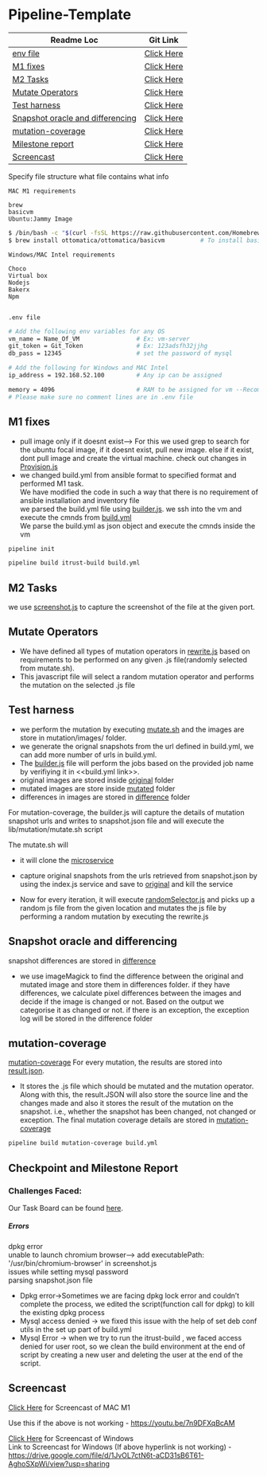 # Pipeline-Template
| Readme Loc | Git Link |
| ----- | ----- |
| [env file](#env_file) |[Click Here](#env_file) |
| [M1 fixes](#m1_tag) | [Click Here](/lib/build.yml) |
| [M2 Tasks ](#m2_tag) | [Click Here](/lib/build.yml) |
| [Mutate Operators](#mutate_tag) | [Click Here](/mutation/rewrite.js) |
| [Test harness](#harness_tag) | [Click Here](/mutation/mutate.sh) |
| [Snapshot oracle and differencing](#diff_tag) | [Click Here](/mutation/mutate.sh) |
| [mutation-coverage](#mutatecoverage_tag) | [Click Here](/mutation/mutationcoverage.txt) |
| [ Milestone report ](#milestone_tag) | [Click Here](#milestone_tag) |
| [Screencast ](#screencast_tag) | [Click Here](#screencast_tag)

Specify file structure what file contains what info



```MAC M1 requirements```
```text
brew
basicvm
Ubuntu:Jammy Image
```
``` bash
$ /bin/bash -c "$(curl -fsSL https://raw.githubusercontent.com/Homebrew/install/HEAD/install.sh)" # To install brew
$ brew install ottomatica/ottomatica/basicvm          # To install basicvm


```
```Windows/MAC Intel requirements```
```text
Choco
Virtual box
Nodejs
Bakerx
Npm


```
<a name = "env_file"></a>

```.env file```
```bash
# Add the following env variables for any OS
vm_name = Name_Of_VM                # Ex: vm-server
git_token = Git_Token               # Ex: 123adsfh32jjhg
db_pass = 12345                     # set the password of mysql 

# Add the following for Windows and MAC Intel
ip_address = 192.168.52.100         # Any ip can be assigned

memory = 4096                       # RAM to be assigned for vm --Recommended to use atleast 4GB
# Please make sure no comment lines are in .env file
```
<a name = "m1_tag"></a>
## M1 fixes
 * pull image only if it doesnt exist--> For this we used grep to search for the ubuntu focal image, if it doesnt exist, pull new image. else if it exist, dont pull image and create the virtual machine. check out changes in [Provision.js](/lib/provision.js)
* we changed build.yml from ansible format to specified format and performed M1 task.</br>
 	We have modified the code in such a way that there is no requirement of ansible installation and inventory file</br>
	we parsed the build.yml file using [builder.js](/lib/builder.js). we ssh into the vm and execute the cmnds from [build.yml](/lib/build.yml) </br>
	We parse the build.yml as json object and execute the cmnds inside the vm

```bash
pipeline init
```
```bash
pipeline build itrust-build build.yml
```
<a name = "m2_tag"></a>

## M2 Tasks
we use [screenshot.js](/mutation/screenshot.js) to capture the screenshot of the file at the given port.
<a name = "mutate_tag"></a>
## Mutate Operators
*   We have defined all types of mutation operators in [rewrite.js](/mutation/rewrite.js) based on requirements  to be performed on any given .js file(randomly selected from mutate.sh).
*   This javascript file will select a random mutation operator and performs the mutation on the selected .js file

<a name = "harness_tag"></a>

## Test harness

*   we perform the mutation  by executing [mutate.sh](/mutation/mutate.sh) and the  images are store in mutation/images/ folder.
*	we generate the orignal snapshots from the url defined in build.yml, we can add more number of urls in build.yml.
*	The [builder.js](/lib/builder.js) file will perform the jobs based on the provided job name by verifiying it in <<build.yml link>>.
* original images are stored inside [original](/mutation/Images/original/) folder
* mutated images are store inside [mutated](/mutation/Images/mutated/) folder
*   differences in images are stored in [difference](/mutation/Images/difference/) folder

 For mutation-coverage, the builder.js  will capture the details of mutation snapshot urls and  writes to snapshot.json file and will execute the lib/mutation/mutate.sh script

The mutate.sh will</br>
		
*   it will clone the [microservice](https://github.com/chrisparnin/checkbox.io-micro-preview) 

*   capture original snapshots from the urls retrieved from snapshot.json by using the index.js service and save to  [original](/mutation/Images/original/) and kill the service
*   Now for every iteration, it will execute [randomSelector.js](/mutation/randomSelector.js) and picks up a random js file from the given location and mutates the js file by performing a random mutation  by executing the rewrite.js

<a name = "diff_tag"></a>

## Snapshot oracle and differencing
snapshot differences are stored in [difference](/mutation/Images/difference/) 
*   we use imageMagick to find the difference between the original and mutated image and store them in differences folder.
if they have differences, we calculate pixel differences between the images and decide if the image is changed or not. Based on the output we categorise it as changed or not.
if there is an exception, the exception log will be stored in the difference folder

<a name = "mutatecoverage_tag"></a>

## mutation-coverage
[mutation-coverage](/mutation/mutationCoverage.txt)
For every mutation, the results are stored into [result.json](/mutation/result.json).
*  It stores the .js file which should be mutated and the mutation operator. Along with this, the result.JSON will also store the source line and the changes made and also it stores the result of the mutation on the snapshot. i.e., whether the snapshot has been changed, not changed or exception.
The final mutation coverage details are stored in [mutation-coverage](/mutation/mutationCoverage.txt)

```bash
pipeline build mutation-coverage build.yml
```





<a name = "milestone_tag"></a>

## Checkpoint and Milestone Report

### Challenges Faced:

Our Task Board can be found [here](https://github.ncsu.edu/CSC-DevOps-S22/DEVOPS-14/projects/1).

##### Errors
dpkg error</br>
unable to launch chromium browser--> add executablePath: '/usr/bin/chromium-browser' in screenshot.js  </br>
issues while setting mysql password </br>
parsing snapshot.json file </br>
*   Dpkg error->Sometimes we are facing dpkg lock error and  couldn’t complete the process, we edited the script(function call for dpkg) to kill the existing dpkg process </br>
*   Mysql access denied -> we fixed this issue with the help of set deb conf utils in the set up part of build.yml
*   Mysql Error -> when we try to run the itrust-build , we faced access denied for user root, so we clean the build environment at the end of script by creating a new user and deleting the user at the end of the script.


<a name = "screencast_tag"></a>
## Screencast 
[Click Here](https://youtu.be/7n9DFXqBcAM) for Screencast of MAC M1

Use this if the above is not working - https://youtu.be/7n9DFXqBcAM

[Click Here](https://drive.google.com/file/d/1JvOL7ctN6t-aCD31sB6T61-AghoSXpWi/view?usp=sharing) for Screencast of Windows
<br>
Link to Screencast for Windows (If above hyperlink is not working) - https://drive.google.com/file/d/1JvOL7ctN6t-aCD31sB6T61-AghoSXpWi/view?usp=sharing
